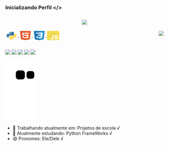 ### Inicializando Perfil </>
 ##

<!-- Essa aqui é a tabela com as informações básicas sobre mim -->

<div align="center">
  <a href="https://github.com/SmokeDevL">
  <img height="180em" src="https://github-readme-stats.vercel.app/api?username=SmokeDevL&show_icons=true&theme=tokyonight&include_all_commits=true&count_private=true&hide_border=true&locale=pt-br&hide=issues,contribs&custom_title=Detalhes sobre mim&gradient=true"/>
  </div>

<!-- Esses são os ícones das linguagens de programação que eu tenho contato :) -->

<div style="display: inline_block"><br>
  <img align ="center"  height="30" width="40" src="https://raw.githubusercontent.com/devicons/devicon/master/icons/python/python-original.svg">
  <img align ="center"  height="30" width="40" src="https://raw.githubusercontent.com/devicons/devicon/master/icons/html5/html5-original.svg">
  <img align ="center"  height="30" width="40" src="https://raw.githubusercontent.com/devicons/devicon/master/icons/css3/css3-original.svg">
  <img align ="center"  height="30" width="40" src="https://raw.githubusercontent.com/devicons/devicon/master/icons/javascript/javascript-plain.svg">
  <img align = "right"  height="130" width "40" src = "https://cdn.discordapp.com/attachments/971166744624365568/989762114958811176/Smoke.png">
</div>

  ##

<!-- Algumas redes que achei importante colocar -->

<div> 
  <a href="https://www.facebook.com/profile.php?id=100006551354506" target="_blank"><img src="https://img.shields.io/badge/Facebook-1877F2?style=for-the-badge&logo=facebook&logoColor=white" target="_blank"></a>
  <a href="https://www.microsoft.com/pt-br/software-download/windows10" target="_blank"><img src="https://img.shields.io/badge/Windows-0078D6?style=for-the-badge&logo=windows&logoColor=white" target="_blank"></a> 
  <a href="https://www.python.org" target="_blank"><img src="https://img.shields.io/badge/Python-14354C?style=for-the-badge&logo=python&logoColor=white" target="_blank"></a>
  <a href="https://discord.gg/ZZQFEKyueG" target="_blank"><img src="https://img.shields.io/badge/Discord-7289DA?style=for-the-badge&logo=discord&logoColor=white" target="_blank"></a>
  <a href="https://open.spotify.com/playlist/4f7Dblb3Wxhg7bOl5HAPua?si=b465a093999a430b" target="_blank"><img src="https://img.shields.io/badge/Spotify-1ED760?&style=for-the-badge&logo=spotify&logoColor=white" target="_blank"></a>
  
  <!-- Animação da rafaella, pretendo costumizar e fazer o meu própio :) -->
  
  ![Animation](https://github.com/rafaballerini/rafaballerini/blob/output/github-contribution-grid-snake.svg)
 
</div>

- 🔭 Trabalhando atualmente em: Projetos de escola √
- 🌱 Atualmente estudando: Python FrameWorks √
- 😄 Pronomes: Ele/Dele √

